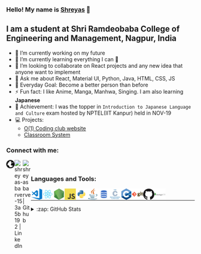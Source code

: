 ### Hello! My name is [Shreyas](shreyasbarve.github.io) 👋

## I am a student at Shri Ramdeobaba College of Engineering and Management, Nagpur, India

- 🔭 I’m currently working on my future
- 🌱 I’m currently learning everything I can 🤣
- 👯 I’m looking to collaborate on React projects and any new idea that anyone want to implement
- 💬 Ask me about React, Material UI, Python, Java, HTML, CSS, JS 
- 🥅 Everyday Goal: Become a better person than before
- ⚡ Fun fact: I like Anime, Manga, Manhwa, Singing. I am also learning <b>Japanese</b>
- 🥇 Achievement: I was the topper in `Introduction to Japanese Language and Culture` exam hosted by NPTEL(IIT Kanpur) held in NOV-19
- 💻 Projects:
  - [O(1) Coding club website](https://o1codingclub.netlify.app/)
  - [Classroom System](https://learnzillaedu.netlify.app/)

### Connect with me:

[<img align="left" alt="shreyasbarve | Website" width="22px" src="https://raw.githubusercontent.com/iconic/open-iconic/master/svg/globe.svg" />](https://shreyasbarve.github.io/)
[<img align="left" alt="shreyas-barve-153a5b192 | LinkedIn" width="22px" src="https://cdn.jsdelivr.net/npm/simple-icons@v3/icons/linkedin.svg" />](https://www.linkedin.com/in/shreyas-barve-153a5b192/)
[<img align="left" alt="shreyasbarve | Github" width="22px" src="https://cdn.jsdelivr.net/npm/simple-icons@v3/icons/github.svg" />](https://github.com/shreyasbarve)

<br />

### Languages and Tools:

<img align="left" alt="Visual Studio Code" width="30px" src="https://raw.githubusercontent.com/github/explore/80688e429a7d4ef2fca1e82350fe8e3517d3494d/topics/visual-studio-code/visual-studio-code.png" />
<img align="left" alt="React" width="30px" src="https://raw.githubusercontent.com/github/explore/80688e429a7d4ef2fca1e82350fe8e3517d3494d/topics/react/react.png" />
<img align="left" alt="NodeJS" width="30px" src="https://raw.githubusercontent.com/github/explore/80688e429a7d4ef2fca1e82350fe8e3517d3494d/topics/nodejs/nodejs.png" />
<img align="left" alt="JavaScript" width="30px" src="https://raw.githubusercontent.com/github/explore/80688e429a7d4ef2fca1e82350fe8e3517d3494d/topics/javascript/javascript.png" />
<img align="left" alt="Python" width="30px" src="https://raw.githubusercontent.com/github/explore/80688e429a7d4ef2fca1e82350fe8e3517d3494d/topics/python/python.png" />
<img align="left" alt="Java" width="30px" src="https://raw.githubusercontent.com/github/explore/80688e429a7d4ef2fca1e82350fe8e3517d3494d/topics/java/java.png" />
<img align="left" alt="SQL" width="30px" src="https://raw.githubusercontent.com/github/explore/80688e429a7d4ef2fca1e82350fe8e3517d3494d/topics/sql/sql.png" />
<img align="left" alt="C" width="30px" src="https://raw.githubusercontent.com/github/explore/80688e429a7d4ef2fca1e82350fe8e3517d3494d/topics/c/c.png" />
<img align="left" alt="C++" width="30px" src="https://raw.githubusercontent.com/github/explore/80688e429a7d4ef2fca1e82350fe8e3517d3494d/topics/cpp/cpp.png" />
<img align="left" alt="Git" width="30px" src="https://raw.githubusercontent.com/github/explore/80688e429a7d4ef2fca1e82350fe8e3517d3494d/topics/git/git.png" />
<img align="left" alt="Github" width="30px" src="https://raw.githubusercontent.com/github/explore/78df643247d429f6cc873026c0622819ad797942/topics/github/github.png" />
<img align="left" alt="Mongo DB" width="30px" src="https://raw.githubusercontent.com/github/explore/80688e429a7d4ef2fca1e82350fe8e3517d3494d/topics/mongodb/mongodb.png" />

<br />

---

<details>
  <summary>:zap: GitHub Stats</summary>

  <img align="left" alt="shreyasbarve's GitHub Stats" src="https://github-readme-stats.codestackr.vercel.app/api?username=shreyasbarve&show_icons=true&hide_border=true" />

</details>


